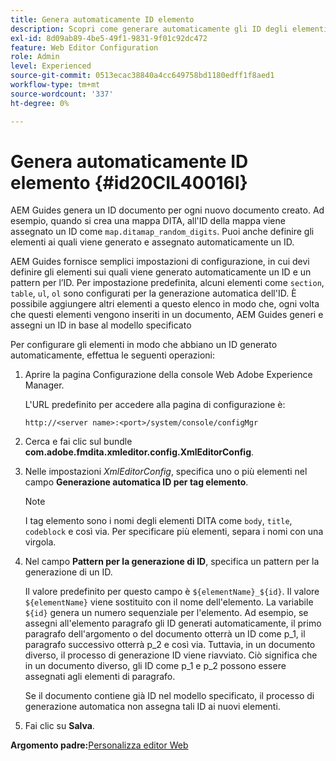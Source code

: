 ```yaml
---
title: Genera automaticamente ID elemento
description: Scopri come generare automaticamente gli ID degli elementi
exl-id: 8d09ab89-4be5-49f1-9831-9f01c92dc472
feature: Web Editor Configuration
role: Admin
level: Experienced
source-git-commit: 0513ecac38840a4cc649758bd1180edff1f8aed1
workflow-type: tm+mt
source-wordcount: '337'
ht-degree: 0%

---
```


# Genera automaticamente ID elemento {#id20CIL40016I}

AEM Guides genera un ID documento per ogni nuovo documento creato. Ad esempio, quando si crea una mappa DITA, all&#39;ID della mappa viene assegnato un ID come `map.ditamap_random_digits`. Puoi anche definire gli elementi ai quali viene generato e assegnato automaticamente un ID.

AEM Guides fornisce semplici impostazioni di configurazione, in cui devi definire gli elementi sui quali viene generato automaticamente un ID e un pattern per l’ID. Per impostazione predefinita, alcuni elementi come `section`, `table`, `ul`, `ol` sono configurati per la generazione automatica dell&#39;ID. È possibile aggiungere altri elementi a questo elenco in modo che, ogni volta che questi elementi vengono inseriti in un documento, AEM Guides generi e assegni un ID in base al modello specificato

Per configurare gli elementi in modo che abbiano un ID generato automaticamente, effettua le seguenti operazioni:

1. Aprire la pagina Configurazione della console Web Adobe Experience Manager.

   L&#39;URL predefinito per accedere alla pagina di configurazione è:

   ```http
   http://<server name>:<port>/system/console/configMgr
   ```

1. Cerca e fai clic sul bundle **com.adobe.fmdita.xmleditor.config.XmlEditorConfig**.

1. Nelle impostazioni *XmlEditorConfig*, specifica uno o più elementi nel campo **Generazione automatica ID per tag elemento**.

   >[!NOTE]
   >
   > I tag elemento sono i nomi degli elementi DITA come `body`, `title`, `codeblock` e così via. Per specificare più elementi, separa i nomi con una virgola.

1. Nel campo **Pattern per la generazione di ID**, specifica un pattern per la generazione di un ID.

   Il valore predefinito per questo campo è `${elementName}_${id}`. Il valore `${elementName}` viene sostituito con il nome dell&#39;elemento. La variabile `${id}` genera un numero sequenziale per l&#39;elemento. Ad esempio, se assegni all&#39;elemento paragrafo gli ID generati automaticamente, il primo paragrafo dell&#39;argomento o del documento otterrà un ID come p\_1, il paragrafo successivo otterrà p\_2 e così via. Tuttavia, in un documento diverso, il processo di generazione ID viene riavviato. Ciò significa che in un documento diverso, gli ID come p\_1 e p\_2 possono essere assegnati agli elementi di paragrafo.

   Se il documento contiene già ID nel modello specificato, il processo di generazione automatica non assegna tali ID ai nuovi elementi.

1. Fai clic su **Salva**.


**Argomento padre:**&#x200B;[&#x200B; Personalizza editor Web](conf-web-editor.md)
